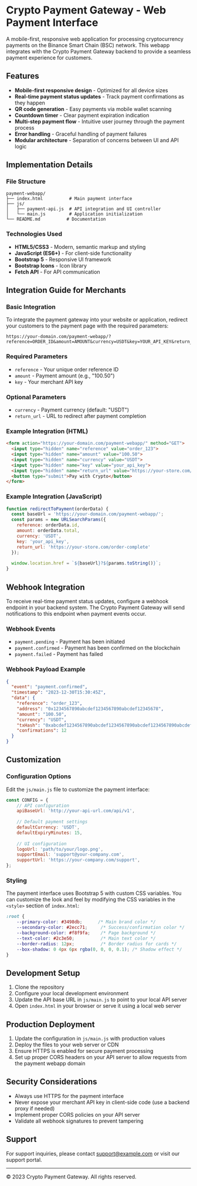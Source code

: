 # Crypto Payment Gateway - Web Payment Interface

A mobile-first, responsive web application for processing cryptocurrency payments on the Binance Smart Chain (BSC) network. This webapp integrates with the Crypto Payment Gateway backend to provide a seamless payment experience for customers.

## Features

- **Mobile-first responsive design** - Optimized for all device sizes
- **Real-time payment status updates** - Track payment confirmations as they happen
- **QR code generation** - Easy payments via mobile wallet scanning
- **Countdown timer** - Clear payment expiration indication
- **Multi-step payment flow** - Intuitive user journey through the payment process
- **Error handling** - Graceful handling of payment failures
- **Modular architecture** - Separation of concerns between UI and API logic

## Implementation Details

### File Structure

```
payment-webapp/
├── index.html          # Main payment interface
├── js/
│   ├── payment-api.js  # API integration and UI controller
│   └── main.js         # Application initialization
└── README.md          # Documentation
```

### Technologies Used

- **HTML5/CSS3** - Modern, semantic markup and styling
- **JavaScript (ES6+)** - For client-side functionality
- **Bootstrap 5** - Responsive UI framework
- **Bootstrap Icons** - Icon library
- **Fetch API** - For API communication

## Integration Guide for Merchants

### Basic Integration

To integrate the payment gateway into your website or application, redirect your customers to the payment page with the required parameters:

```
https://your-domain.com/payment-webapp/?reference=ORDER_ID&amount=AMOUNT&currency=USDT&key=YOUR_API_KEY&return_url=YOUR_RETURN_URL
```

### Required Parameters

- `reference` - Your unique order reference ID
- `amount` - Payment amount (e.g., "100.50")
- `key` - Your merchant API key

### Optional Parameters

- `currency` - Payment currency (default: "USDT")
- `return_url` - URL to redirect after payment completion

### Example Integration (HTML)

```html
<form action="https://your-domain.com/payment-webapp/" method="GET">
  <input type="hidden" name="reference" value="order_123">
  <input type="hidden" name="amount" value="100.50">
  <input type="hidden" name="currency" value="USDT">
  <input type="hidden" name="key" value="your_api_key">
  <input type="hidden" name="return_url" value="https://your-store.com/order-complete">
  <button type="submit">Pay with Crypto</button>
</form>
```

### Example Integration (JavaScript)

```javascript
function redirectToPayment(orderData) {
  const baseUrl = 'https://your-domain.com/payment-webapp/';
  const params = new URLSearchParams({
    reference: orderData.id,
    amount: orderData.total,
    currency: 'USDT',
    key: 'your_api_key',
    return_url: 'https://your-store.com/order-complete'
  });
  
  window.location.href = `${baseUrl}?${params.toString()}`;
}
```

## Webhook Integration

To receive real-time payment status updates, configure a webhook endpoint in your backend system. The Crypto Payment Gateway will send notifications to this endpoint when payment events occur.

### Webhook Events

- `payment.pending` - Payment has been initiated
- `payment.confirmed` - Payment has been confirmed on the blockchain
- `payment.failed` - Payment has failed

### Webhook Payload Example

```json
{
  "event": "payment.confirmed",
  "timestamp": "2023-12-30T15:30:45Z",
  "data": {
    "reference": "order_123",
    "address": "0x1234567890abcdef1234567890abcdef12345678",
    "amount": "100.50",
    "currency": "USDT",
    "txHash": "0xabcdef1234567890abcdef1234567890abcdef1234567890abcdef1234567890",
    "confirmations": 12
  }
}
```

## Customization

### Configuration Options

Edit the `js/main.js` file to customize the payment interface:

```javascript
const CONFIG = {
    // API configuration
    apiBaseUrl: 'http://your-api-url.com/api/v1',
    
    // Default payment settings
    defaultCurrency: 'USDT',
    defaultExpiryMinutes: 15,
    
    // UI configuration
    logoUrl: 'path/to/your/logo.png',
    supportEmail: 'support@your-company.com',
    supportUrl: 'https://your-company.com/support',
};
```

### Styling

The payment interface uses Bootstrap 5 with custom CSS variables. You can customize the look and feel by modifying the CSS variables in the `<style>` section of `index.html`:

```css
:root {
    --primary-color: #3498db;      /* Main brand color */
    --secondary-color: #2ecc71;     /* Success/confirmation color */
    --background-color: #f8f9fa;    /* Page background */
    --text-color: #2c3e50;          /* Main text color */
    --border-radius: 12px;          /* Border radius for cards */
    --box-shadow: 0 4px 6px rgba(0, 0, 0, 0.1); /* Shadow effect */
}
```

## Development Setup

1. Clone the repository
2. Configure your local development environment
3. Update the API base URL in `js/main.js` to point to your local API server
4. Open `index.html` in your browser or serve it using a local web server

## Production Deployment

1. Update the configuration in `js/main.js` with production values
2. Deploy the files to your web server or CDN
3. Ensure HTTPS is enabled for secure payment processing
4. Set up proper CORS headers on your API server to allow requests from the payment webapp domain

## Security Considerations

- Always use HTTPS for the payment interface
- Never expose your merchant API key in client-side code (use a backend proxy if needed)
- Implement proper CORS policies on your API server
- Validate all webhook signatures to prevent tampering

## Support

For support inquiries, please contact support@example.com or visit our support portal.

---

© 2023 Crypto Payment Gateway. All rights reserved.